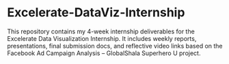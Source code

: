 # Excelerate-DataViz-Internship
This repository contains my 4-week internship deliverables for the Excelerate Data Visualization Internship. It includes weekly reports, presentations, final submission docs, and reflective video links based on the Facebook Ad Campaign Analysis – GlobalShala Superhero U project.
